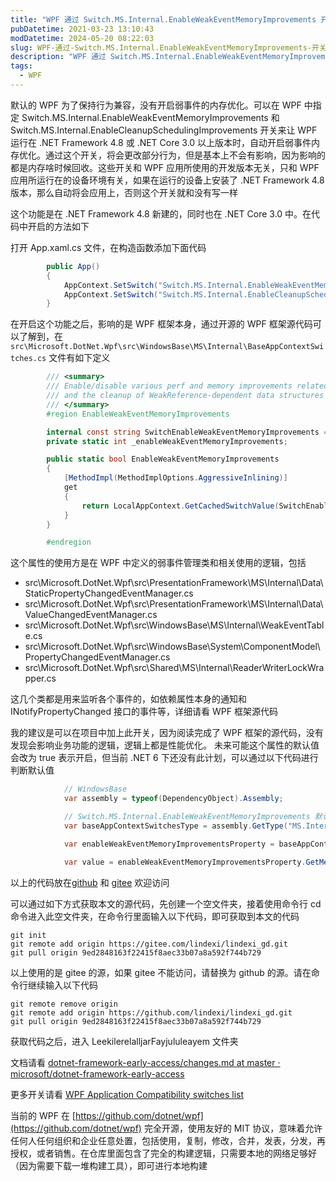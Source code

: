 ```yaml
---
title: "WPF 通过 Switch.MS.Internal.EnableWeakEventMemoryImprovements 开关开启弱事件内存优化"
pubDatetime: 2021-03-23 13:10:43
modDatetime: 2024-05-20 08:22:03
slug: WPF-通过-Switch.MS.Internal.EnableWeakEventMemoryImprovements-开关开启弱事件内存优化
description: "WPF 通过 Switch.MS.Internal.EnableWeakEventMemoryImprovements 开关开启弱事件内存优化"
tags:
  - WPF
---
```





默认的 WPF 为了保持行为兼容，没有开启弱事件的内存优化。可以在 WPF 中指定 Switch.MS.Internal.EnableWeakEventMemoryImprovements 和 Switch.MS.Internal.EnableCleanupSchedulingImprovements 开关来让 WPF 运行在 .NET Framework 4.8 或 .NET Core 3.0 以上版本时，自动开启弱事件内存优化。通过这个开关，将会更改部分行为，但是基本上不会有影响，因为影响的都是内存啥时候回收。这些开关和 WPF 应用所使用的开发版本无关，只和 WPF 应用所运行在的设备环境有关，如果在运行的设备上安装了 .NET Framework 4.8 版本，那么自动将会应用上，否则这个开关就和没有写一样

<!--more-->


<!-- CreateTime:2021/3/23 21:10:43 -->

<!-- 发布 -->

这个功能是在 .NET Framework 4.8 新建的，同时也在 .NET Core 3.0 中。在代码中开启的方法如下

打开 App.xaml.cs 文件，在构造函数添加下面代码

```csharp
        public App()
        {
            AppContext.SetSwitch("Switch.MS.Internal.EnableWeakEventMemoryImprovements", true);
            AppContext.SetSwitch("Switch.MS.Internal.EnableCleanupSchedulingImprovements", true);
        }
```

在开启这个功能之后，影响的是 WPF 框架本身，通过开源的 WPF 框架源代码可以了解到，在 `src\Microsoft.DotNet.Wpf\src\WindowsBase\MS\Internal\BaseAppContextSwitches.cs` 文件有如下定义

```csharp
        /// <summary>
        /// Enable/disable various perf and memory improvements related to WeakEvents
        /// and the cleanup of WeakReference-dependent data structures
        /// </summary>
        #region EnableWeakEventMemoryImprovements

        internal const string SwitchEnableWeakEventMemoryImprovements = "Switch.MS.Internal.EnableWeakEventMemoryImprovements";
        private static int _enableWeakEventMemoryImprovements;

        public static bool EnableWeakEventMemoryImprovements
        {
            [MethodImpl(MethodImplOptions.AggressiveInlining)]
            get
            {
                return LocalAppContext.GetCachedSwitchValue(SwitchEnableWeakEventMemoryImprovements, ref _enableWeakEventMemoryImprovements);
            }
        }

        #endregion
```

这个属性的使用方是在 WPF 中定义的弱事件管理类和相关使用的逻辑，包括

- src\Microsoft.DotNet.Wpf\src\PresentationFramework\MS\Internal\Data\StaticPropertyChangedEventManager.cs
- src\Microsoft.DotNet.Wpf\src\PresentationFramework\MS\Internal\Data\ValueChangedEventManager.cs
- src\Microsoft.DotNet.Wpf\src\WindowsBase\MS\Internal\WeakEventTable.cs
- src\Microsoft.DotNet.Wpf\src\WindowsBase\System\ComponentModel\PropertyChangedEventManager.cs
- src\Microsoft.DotNet.Wpf\src\Shared\MS\Internal\ReaderWriterLockWrapper.cs

这几个类都是用来监听各个事件的，如依赖属性本身的通知和 INotifyPropertyChanged 接口的事件等，详细请看 WPF 框架源代码

我的建议是可以在项目中加上此开关，因为阅读完成了 WPF 框架的源代码，没有发现会影响业务功能的逻辑，逻辑上都是性能优化。 未来可能这个属性的默认值会改为 true 表示开启，但当前 .NET 6 下还没有此计划，可以通过以下代码进行判断默认值

```csharp
            // WindowsBase
            var assembly = typeof(DependencyObject).Assembly;

            // Switch.MS.Internal.EnableWeakEventMemoryImprovements 默认没有开启
            var baseAppContextSwitchesType = assembly.GetType("MS.Internal.BaseAppContextSwitches");

            var enableWeakEventMemoryImprovementsProperty = baseAppContextSwitchesType.GetProperty("EnableWeakEventMemoryImprovements");

            var value = enableWeakEventMemoryImprovementsProperty.GetMethod.Invoke(null, null);
```

以上的代码放在[github](https://github.com/lindexi/lindexi_gd/tree/9ed2848163f22415f8aec33b07a8a592f744b729/LeekilerelalljarFayjululeayem) 和 [gitee](https://gitee.com/lindexi/lindexi_gd/tree/9ed2848163f22415f8aec33b07a8a592f744b729/LeekilerelalljarFayjululeayem) 欢迎访问

可以通过如下方式获取本文的源代码，先创建一个空文件夹，接着使用命令行 cd 命令进入此空文件夹，在命令行里面输入以下代码，即可获取到本文的代码

```
git init
git remote add origin https://gitee.com/lindexi/lindexi_gd.git
git pull origin 9ed2848163f22415f8aec33b07a8a592f744b729
```

以上使用的是 gitee 的源，如果 gitee 不能访问，请替换为 github 的源。请在命令行继续输入以下代码

```
git remote remove origin
git remote add origin https://github.com/lindexi/lindexi_gd.git
git pull origin 9ed2848163f22415f8aec33b07a8a592f744b729
```

获取代码之后，进入 LeekilerelalljarFayjululeayem 文件夹

文档请看 [dotnet-framework-early-access/changes.md at master · microsoft/dotnet-framework-early-access](https://github.com/microsoft/dotnet-framework-early-access/blob/master/release-notes/NET48/build-3734/changes.md )

更多开关请看 [WPF Application Compatibility switches list](https://blog.lindexi.com/post/WPF-Application-Compatibility-switches-list.html )

当前的 WPF 在 [https://github.com/dotnet/wpf](https://github.com/dotnet/wpf) 完全开源，使用友好的 MIT 协议，意味着允许任何人任何组织和企业任意处置，包括使用，复制，修改，合并，发表，分发，再授权，或者销售。在仓库里面包含了完全的构建逻辑，只需要本地的网络足够好（因为需要下载一堆构建工具），即可进行本地构建

